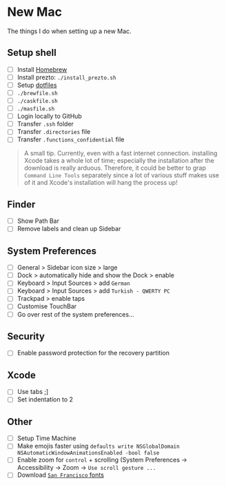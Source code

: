 # New Mac
The things I do when setting up a new Mac.

## Setup shell
- [ ] Install [Homebrew](https://brew.sh)
- [ ] Install prezto: `./install_prezto.sh`
- [ ] Setup [dotfiles](https://github.com/cansurmeli/dotfiles)
- [ ] `./brewfile.sh`
- [ ] `./caskfile.sh`
- [ ] `./masfile.sh`
- [ ] Login locally to GitHub
- [ ] Transfer `.ssh` folder
- [ ] Transfer `.directories` file
- [ ] Transfer `.functions_confidential` file

> A small tip. Currently, even with a fast internet connection. installing Xcode takes a whole lot of time; especially the installation after the download is really arduous. Therefore, it could be better to grap `Command Line Tools` separately since a lot of various stuff makes use of it and Xcode's installation will hang the process up!

## Finder
- [ ] Show Path Bar
- [ ] Remove labels and clean up Sidebar

## System Preferences
- [ ] General > Sidebar icon size > large
- [ ] Dock > automatically hide and show the Dock > enable
- [ ] Keyboard > Input Sources > add `German`
- [ ] Keyboard > Input Sources > add `Turkish - QWERTY PC`
- [ ] Trackpad > enable taps
- [ ] Customise TouchBar
- [ ] Go over rest of the system preferences...

## Security
- [ ] Enable password protection for the recovery partition

## Xcode
- [ ] Use tabs ;]
- [ ] Set indentation to 2

## Other
- [ ] Setup Time Machine
- [ ] Make emojis faster using `defaults write NSGlobalDomain NSAutomaticWindowAnimationsEnabled -bool false`
- [ ] Enable zoom for `control` + scrolling (System Preferences -> Accessibility -> Zoom -> `Use scroll gesture ...`
- [ ] Download [`San Francisco` fonts](https://developer.apple.com/fonts/)
